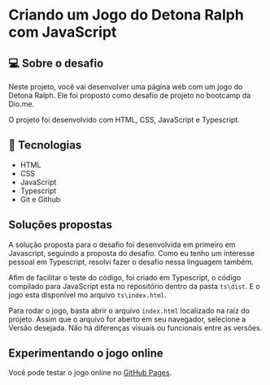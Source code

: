 # Criando um Jogo do Detona Ralph com JavaScript

## 💻 Sobre o desafio

Neste projeto, você vai desenvolver uma página web com um jogo do Detona Ralph. Ele foi proposto como desafio de projeto no bootcamp da Dio.me.

O projeto foi desenvolvido com HTML, CSS, JavaScript e Typescript.

## 🚀 Tecnologias

- HTML
- CSS
- JavaScript
- Typescript
- Git e Github

## Soluções propostas

A solução proposta para o desafio foi desenvolvida em primeiro em Javascript, seguindo a proposta do desafio. Como eu tenho um interesse pessoal em Typescript, resolvi fazer o desafio nessa linguagem também.

Afim de facilitar o teste do código, foi criado em Typescript, o código compilado para JavaScript esta no repositório dentro da pasta `ts\dist`. E o jogo esta disponível mo arquivo `ts\index.html`.

Para rodar o jogo, basta abrir o arquivo `index.html` localizado na raiz do projeto. Assim que o arquivo for aberto em seu navegador, selecione a Versão desejada. Não há diferenças visuais ou funcionais entre as versões.

## Experimentando o jogo online

Você pode testar o jogo online no [GitHub Pages](https://andreluizmb82.github.io/detona-ralph-game/).
